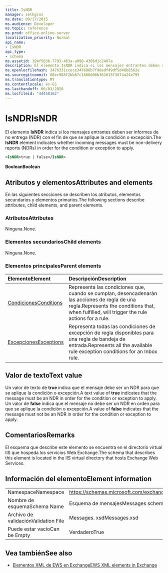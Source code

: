 ```yaml
---
title: IsNDR
manager: sethgros
ms.date: 09/17/2015
ms.audience: Developer
ms.topic: reference
ms.prod: office-online-server
localization_priority: Normal
api_name:
- IsNDR
api_type:
- schema
ms.assetid: 194f5836-7793-463a-a090-4386d1c2487a
description: El elemento IsNDR indica si los mensajes entrantes deben ser informes de no entrega (NDR) con el fin de que se aplique la condición o excepción.
ms.openlocfilehash: 3476331ccece347686b7f98edf49df5d48b8562e
ms.sourcegitcommit: 88ec988f2bb67c1866d06b361615f3674a24e795
ms.translationtype: MT
ms.contentlocale: es-ES
ms.lasthandoff: 06/03/2020
ms.locfileid: "44458162"
---
```

# <a name="isndr"></a><span data-ttu-id="0e260-103">IsNDR</span><span class="sxs-lookup"><span data-stu-id="0e260-103">IsNDR</span></span>

<span data-ttu-id="0e260-104">El elemento **IsNDR** indica si los mensajes entrantes deben ser informes de no entrega (NDR) con el fin de que se aplique la condición o excepción.</span><span class="sxs-lookup"><span data-stu-id="0e260-104">The **IsNDR** element indicates whether incoming messages must be non-delivery reports (NDRs) in order for the condition or exception to apply.</span></span> 
  
```XML
<IsNDR>true | false</IsNDR>
```

 <span data-ttu-id="0e260-105">**Boolean**</span><span class="sxs-lookup"><span data-stu-id="0e260-105">**Boolean**</span></span>
## <a name="attributes-and-elements"></a><span data-ttu-id="0e260-106">Atributos y elementos</span><span class="sxs-lookup"><span data-stu-id="0e260-106">Attributes and elements</span></span>

<span data-ttu-id="0e260-107">En las siguientes secciones se describen los atributos, elementos secundarios y elementos primarios.</span><span class="sxs-lookup"><span data-stu-id="0e260-107">The following sections describe attributes, child elements, and parent elements.</span></span>
  
### <a name="attributes"></a><span data-ttu-id="0e260-108">Atributos</span><span class="sxs-lookup"><span data-stu-id="0e260-108">Attributes</span></span>

<span data-ttu-id="0e260-109">Ninguna.</span><span class="sxs-lookup"><span data-stu-id="0e260-109">None.</span></span>
  
### <a name="child-elements"></a><span data-ttu-id="0e260-110">Elementos secundarios</span><span class="sxs-lookup"><span data-stu-id="0e260-110">Child elements</span></span>

<span data-ttu-id="0e260-111">Ninguna.</span><span class="sxs-lookup"><span data-stu-id="0e260-111">None.</span></span>
  
### <a name="parent-elements"></a><span data-ttu-id="0e260-112">Elementos principales</span><span class="sxs-lookup"><span data-stu-id="0e260-112">Parent elements</span></span>

|<span data-ttu-id="0e260-113">**Elemento**</span><span class="sxs-lookup"><span data-stu-id="0e260-113">**Element**</span></span>|<span data-ttu-id="0e260-114">**Descripción**</span><span class="sxs-lookup"><span data-stu-id="0e260-114">**Description**</span></span>|
|:-----|:-----|
|[<span data-ttu-id="0e260-115">Condiciones</span><span class="sxs-lookup"><span data-stu-id="0e260-115">Conditions</span></span>](conditions.md) <br/> |<span data-ttu-id="0e260-116">Representa las condiciones que, cuando se cumplan, desencadenarán las acciones de regla de una regla.</span><span class="sxs-lookup"><span data-stu-id="0e260-116">Represents the conditions that, when fulfilled, will trigger the rule actions for a rule.</span></span>  <br/> |
|[<span data-ttu-id="0e260-117">Excepciones</span><span class="sxs-lookup"><span data-stu-id="0e260-117">Exceptions</span></span>](exceptions.md) <br/> |<span data-ttu-id="0e260-118">Representa todas las condiciones de excepción de regla disponibles para una regla de bandeja de entrada.</span><span class="sxs-lookup"><span data-stu-id="0e260-118">Represents all the available rule exception conditions for an Inbox rule.</span></span>  <br/> |
   
## <a name="text-value"></a><span data-ttu-id="0e260-119">Valor de texto</span><span class="sxs-lookup"><span data-stu-id="0e260-119">Text value</span></span>

<span data-ttu-id="0e260-120">Un valor de texto de **true** indica que el mensaje debe ser un NDR para que se aplique la condición o excepción.</span><span class="sxs-lookup"><span data-stu-id="0e260-120">A text value of **true** indicates that the message must be an NDR in order for the condition or exception to apply.</span></span> <span data-ttu-id="0e260-121">Un valor de **false** indica que el mensaje no debe ser un NDR en orden para que se aplique la condición o excepción.</span><span class="sxs-lookup"><span data-stu-id="0e260-121">A value of **false** indicates that the message must not be an NDR in order for the condition or exception to apply.</span></span> 
  
## <a name="remarks"></a><span data-ttu-id="0e260-122">Comentarios</span><span class="sxs-lookup"><span data-stu-id="0e260-122">Remarks</span></span>

<span data-ttu-id="0e260-123">El esquema que describe este elemento se encuentra en el directorio virtual IIS que hospeda los servicios Web Exchange.</span><span class="sxs-lookup"><span data-stu-id="0e260-123">The schema that describes this element is located in the IIS virtual directory that hosts Exchange Web Services.</span></span>
  
## <a name="element-information"></a><span data-ttu-id="0e260-124">Información del elemento</span><span class="sxs-lookup"><span data-stu-id="0e260-124">Element information</span></span>

|||
|:-----|:-----|
|<span data-ttu-id="0e260-125">Namespace</span><span class="sxs-lookup"><span data-stu-id="0e260-125">Namespace</span></span>  <br/> |https://schemas.microsoft.com/exchange/services/2006/messages  <br/> |
|<span data-ttu-id="0e260-126">Nombre de esquema</span><span class="sxs-lookup"><span data-stu-id="0e260-126">Schema Name</span></span>  <br/> |<span data-ttu-id="0e260-127">Esquema de mensajes</span><span class="sxs-lookup"><span data-stu-id="0e260-127">Messages schema</span></span>  <br/> |
|<span data-ttu-id="0e260-128">Archivo de validación</span><span class="sxs-lookup"><span data-stu-id="0e260-128">Validation File</span></span>  <br/> |<span data-ttu-id="0e260-129">Messages. xsd</span><span class="sxs-lookup"><span data-stu-id="0e260-129">Messages.xsd</span></span>  <br/> |
|<span data-ttu-id="0e260-130">Puede estar vacío</span><span class="sxs-lookup"><span data-stu-id="0e260-130">Can be Empty</span></span>  <br/> |<span data-ttu-id="0e260-131">Verdadero</span><span class="sxs-lookup"><span data-stu-id="0e260-131">True</span></span>  <br/> |
   
## <a name="see-also"></a><span data-ttu-id="0e260-132">Vea también</span><span class="sxs-lookup"><span data-stu-id="0e260-132">See also</span></span>



- [<span data-ttu-id="0e260-133">Elementos XML de EWS en Exchange</span><span class="sxs-lookup"><span data-stu-id="0e260-133">EWS XML elements in Exchange</span></span>](ews-xml-elements-in-exchange.md)

